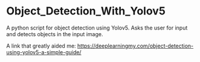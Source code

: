 # Object_Detection_With_Yolov5
 A python script for object detection using Yolov5. Asks the user for input and detects objects in the input image.

A link that greatly aided me: https://deeplearningmy.com/object-detection-using-yolov5-a-simple-guide/
